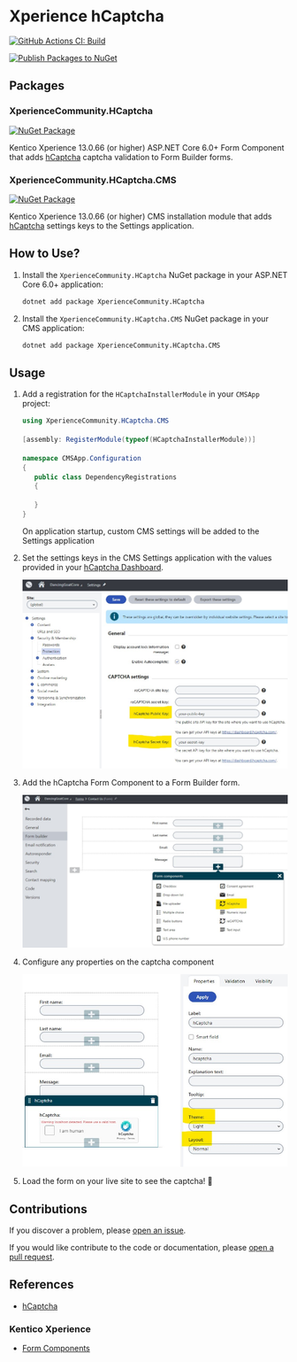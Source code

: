 # Xperience hCaptcha

[![GitHub Actions CI: Build](https://github.com/wiredviews/xperience-hcaptcha/actions/workflows/ci.yml/badge.svg?branch=main)](https://github.com/wiredviews/xperience-hcaptcha/actions/workflows/ci.yml)

[![Publish Packages to NuGet](https://github.com/wiredviews/xperience-hcaptcha/actions/workflows/publish.yml/badge.svg?branch=main)](https://github.com/wiredviews/xperience-hcaptcha/actions/workflows/publish.yml)

## Packages

### XperienceCommunity.HCaptcha

[![NuGet Package](https://img.shields.io/nuget/v/XperienceCommunity.HCaptcha.svg)](https://www.nuget.org/packages/XperienceCommunity.HCaptcha)

Kentico Xperience 13.0.66 (or higher) ASP.NET Core 6.0+ Form Component that adds [hCaptcha](https://www.hcaptcha.com/) captcha validation to Form Builder forms.

### XperienceCommunity.HCaptcha.CMS

[![NuGet Package](https://img.shields.io/nuget/v/XperienceCommunity.HCaptcha.CMS.svg)](https://www.nuget.org/packages/XperienceCommunity.HCaptcha.CMS)

Kentico Xperience 13.0.66 (or higher) CMS installation module that adds [hCaptcha](https://www.hcaptcha.com/) settings keys to the Settings application.

## How to Use?

1. Install the `XperienceCommunity.HCaptcha` NuGet package in your ASP.NET Core 6.0+ application:

   ```bash
   dotnet add package XperienceCommunity.HCaptcha
   ```

1. Install the `XperienceCommunity.HCaptcha.CMS` NuGet package in your CMS application:

   ```bash
   dotnet add package XperienceCommunity.HCaptcha.CMS
   ```

## Usage

1. Add a registration for the `HCaptchaInstallerModule` in your `CMSApp` project:

   ```csharp
   using XperienceCommunity.HCaptcha.CMS

   [assembly: RegisterModule(typeof(HCaptchaInstallerModule))]

   namespace CMSApp.Configuration
   {
      public class DependencyRegistrations
      {

      }
   }
   ```

   On application startup, custom CMS settings will be added to the Settings application

1. Set the settings keys in the CMS Settings application with the values provided in your [hCaptcha Dashboard](https://dashboard.hcaptcha.com/).

   <img src="./images/cms-settings-application.jpg" width="600px" alt="CMS Settings application hCaptcha fields" />

1. Add the hCaptcha Form Component to a Form Builder form.

   <img src="./images/form-builder-components-dialog.jpg" width="600px" alt="Form Builder component dialog" />

1. Configure any properties on the captcha component

   <img src="./images/hcaptcha-form-component-properties.jpg" width="600px" alt="hCaptcha Form Component properties" />

1. Load the form on your live site to see the captcha! 💪

## Contributions

If you discover a problem, please [open an issue](https://github.com/wiredviews/xperience-hcaptcha/issues/new).

If you would like contribute to the code or documentation, please [open a pull request](https://github.com/wiredviews/xperience-hcaptcha/compare).

## References

- [hCaptcha](https://www.hcaptcha.com/)

### Kentico Xperience

- [Form Components](https://docs.xperience.io/x/pQ2RBg)
